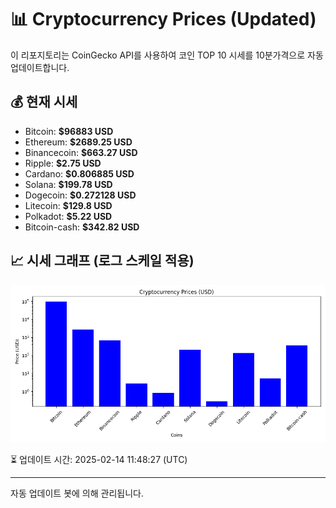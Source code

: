 
# 📊 Cryptocurrency Prices (Updated)

이 리포지토리는 CoinGecko API를 사용하여 코인 TOP 10 시세를 10분가격으로 자동 업데이트합니다.

## 💰 현재 시세
- Bitcoin: **$96883 USD**
- Ethereum: **$2689.25 USD**
- Binancecoin: **$663.27 USD**
- Ripple: **$2.75 USD**
- Cardano: **$0.806885 USD**
- Solana: **$199.78 USD**
- Dogecoin: **$0.272128 USD**
- Litecoin: **$129.8 USD**
- Polkadot: **$5.22 USD**
- Bitcoin-cash: **$342.82 USD**

## 📈 시세 그래프 (로그 스케일 적용)
![Crypto Prices](crypto_prices.png)

⏳ 업데이트 시간: 2025-02-14 11:48:27 (UTC)

---
자동 업데이트 봇에 의해 관리됩니다.
